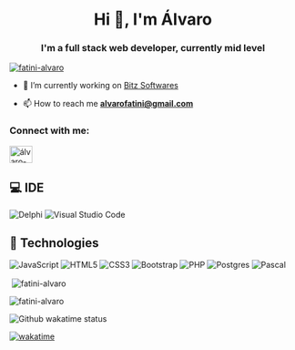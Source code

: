 <h1 align="center">Hi 👋, I'm Álvaro</h1>
<h3 align="center">I'm a full stack web developer, currently mid level</h3>

<p align="left"> <a href="https://github.com/ryo-ma/github-profile-trophy"><img src="https://github-profile-trophy.vercel.app/?username=fatini-alvaro" alt="fatini-alvaro" /></a> </p>

- 🔭 I’m currently working on [Bitz Softwares](https://bitzsoftwares.com.br/)

- 📫 How to reach me **alvarofatini@gmail.com**

<h3 align="left">Connect with me:</h3>
<p align="left">
<a href="https://linkedin.com/in/álvaro-andré-fatini" target="blank"><img align="center" src="https://raw.githubusercontent.com/rahuldkjain/github-profile-readme-generator/master/src/images/icons/Social/linked-in-alt.svg" alt="álvaro-andré-fatini" height="30" width="40" /></a>
</p>


## 💻 IDE
![Delphi](https://img.shields.io/badge/Delphi_RAD_Studio-B22222?style=for-the-badge&logo=delphi&logoColor=white)
![Visual Studio Code](https://img.shields.io/badge/Visual%20Studio%20Code-0078d7.svg?style=for-the-badge&logo=visual-studio-code&logoColor=white)

## 🚀 Technologies
![JavaScript](https://img.shields.io/badge/javascript-%23323330.svg?style=for-the-badge&logo=javascript&logoColor=%23F7DF1E)
![HTML5](https://img.shields.io/badge/html5-%23E34F26.svg?style=for-the-badge&logo=html5&logoColor=white)
![CSS3](https://img.shields.io/badge/css3-%231572B6.svg?style=for-the-badge&logo=css3&logoColor=white)
![Bootstrap](https://img.shields.io/badge/bootstrap-%23563D7C.svg?style=for-the-badge&logo=bootstrap&logoColor=white)
![PHP](https://img.shields.io/badge/php-%23777BB4.svg?style=for-the-badge&logo=php&logoColor=white)
![Postgres](https://img.shields.io/badge/postgres-%23316192.svg?style=for-the-badge&logo=postgresql&logoColor=white)
![Pascal](https://img.shields.io/badge/Pascal-%23316192.svg?style=for-the-badge&logo=Pascal&logoColor=whit)

<p>&nbsp;<img align="center" src="https://github-readme-stats.vercel.app/api?username=fatini-alvaro&show_icons=true&locale=en" alt="fatini-alvaro" /></p>
<p><img align="center" src="https://github-readme-streak-stats.herokuapp.com/?user=fatini-alvaro&" alt="fatini-alvaro" /></p>
<img align="center" src="https://github-readme-stats.vercel.app/api/wakatime?username=85b68d93-ecd4-4158-a2b2-aa1b61653d4b&show_icons=true&theme=radical&layout=compact" alt="Github wakatime status" />

[![wakatime](https://wakatime.com/badge/user/85b68d93-ecd4-4158-a2b2-aa1b61653d4b.svg)](https://wakatime.com/@85b68d93-ecd4-4158-a2b2-aa1b61653d4b)
